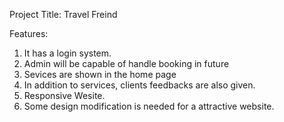 
Project Title: Travel Freind


Features:
1. It has a login system. 
2. Admin will be capable of handle booking in future
3. Sevices are shown in the home page
4. In addition to services, clients feedbacks are also given. 
5. Responsive Wesite. 
6. Some design modification is needed for a attractive website. 
